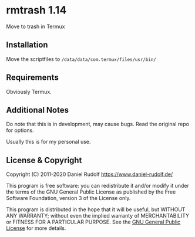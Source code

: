 rmtrash 1.14
============

Move to trash in Termux

Installation
------------

Move the scriptfiles to ```/data/data/com.termux/files/usr/bin/```

Requirements
------------

Obviously Termux.

Additional Notes
----------------

Do note that this is in development, may cause bugs.
Read the original repo for options.

Usually this is for my personal use.

License & Copyright
-------------------

Copyright (C) 2011-2020  Daniel Rudolf <https://www.daniel-rudolf.de/>

This program is free software: you can redistribute it and/or modify it under the terms of the GNU General Public License as published by the Free Software Foundation, version 3 of the License only.

This program is distributed in the hope that it will be useful, but WITHOUT ANY WARRANTY; without even the implied warranty of MERCHANTABILITY or FITNESS FOR A PARTICULAR PURPOSE.  See the [GNU General Public License](LICENSE) for more details.
